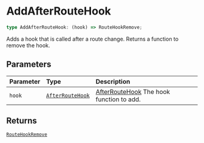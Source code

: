 # AddAfterRouteHook

```ts
type AddAfterRouteHook: (hook) => RouteHookRemove;
```

Adds a hook that is called after a route change. Returns a function to remove the hook.

## Parameters

| Parameter | Type | Description |
| :------ | :------ | :------ |
| `hook` | [`AfterRouteHook`](AfterRouteHook) | [AfterRouteHook](AfterRouteHook) The hook function to add. |

## Returns

[`RouteHookRemove`](RouteHookRemove)

